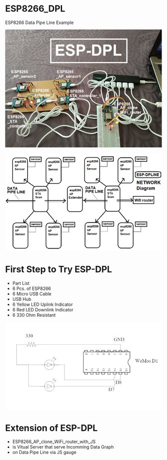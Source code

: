 # ESP8266_DPL
ESP8266 Data Pipe Line Example

![ESP-DPL-1-2](https://github.com/SmazControl/ESP8266_DPL/blob/master/ESP-DPL-1-2.jpg?raw=true)

![ESP-DPL](https://github.com/SmazControl/ESP8266_DPL/blob/master/ESP-DPLINE.png?raw=true)

First Step to Try ESP-DPL
=========================
- Part List 
- 6 Pcs. of ESP8266
- 6 Micro USB Cable
- USB Hub
- 6 Yellow LED Uplink Indicator
- 6 Red LED Downlink Indicator
- 6 330 Ohm Resistant

![ESP-DPL-Indicate-LED](https://github.com/SmazControl/ESP8266_DPL/blob/master/ESP-DPL-diagram.png?raw=true)

Extension of ESP-DPL
====================
- ESP8266_AP_clone_WiFi_router_with_JS
- is Vitual Server that serve Incomming Data Graph 
- on Data Pipe Line via JS gauge 
